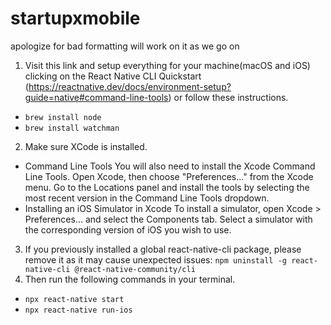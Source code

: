 # startupxmobile
apologize for bad formatting will work on it as we go on 

1) Visit this link and setup everything for your machine(macOS and iOS) clicking on the React Native CLI Quickstart (https://reactnative.dev/docs/environment-setup?guide=native#command-line-tools) or follow these instructions.
  * `brew install node`
  * `brew install watchman`
2) Make sure XCode is installed.
  * Command Line Tools
  You will also need to install the Xcode Command Line Tools. Open Xcode, then choose "Preferences..." from the Xcode menu. Go to the Locations panel and     install the tools by selecting the most recent version in the Command Line Tools dropdown.
  * Installing an iOS Simulator in Xcode
  To install a simulator, open Xcode > Preferences... and select the Components tab. Select a simulator with the corresponding version of iOS you wish to   use.
3) If you previously installed a global react-native-cli package, please remove it as it may cause unexpected issues:
`npm uninstall -g react-native-cli @react-native-community/cli`
4) Then run the following commands in your terminal.
  * `npx react-native start`
  * `npx react-native run-ios`
